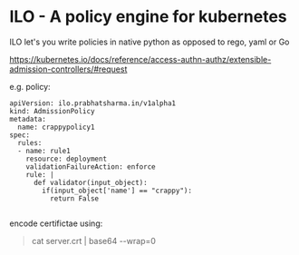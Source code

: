 
# ILO - A policy engine for kubernetes

ILO let's you write policies in native python as opposed to rego, yaml or Go

https://kubernetes.io/docs/reference/access-authn-authz/extensible-admission-controllers/#request


e.g. policy:


```
apiVersion: ilo.prabhatsharma.in/v1alpha1
kind: AdmissionPolicy
metadata:
  name: crappypolicy1
spec:
  rules:
  - name: rule1
    resource: deployment
    validationFailureAction: enforce
    rule: |
      def validator(input_object):
        if(input_object['name'] == "crappy"):
          return False


```


encode certifictae using:

> cat server.crt | base64 --wrap=0

